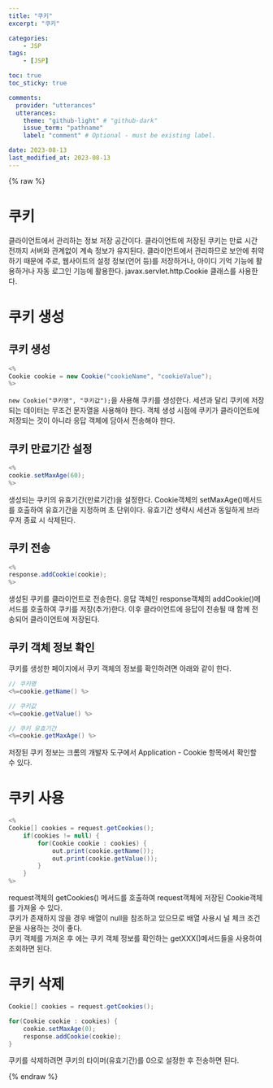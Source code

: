 ```yaml
---
title: "쿠키"
excerpt: "쿠키"

categories:
    - JSP
tags:
    - [JSP]

toc: true
toc_sticky: true

comments:
  provider: "utterances"
  utterances:
    theme: "github-light" # "github-dark"
    issue_term: "pathname"
    label: "comment" # Optional - must be existing label.

date: 2023-08-13
last_modified_at: 2023-08-13
---
```

{% raw %}
# 쿠키
클라이언트에서 관리하는 정보 저장 공간이다. 클라이언트에 저장된 쿠키는 만료 시간 전까지 서버와 관계없이 계속 정보가 유지된다. 클라이언트에서 관리하므로 보안에 취약하기 때문에 주로, 웹사이트의 설정 정보(언어 등)를 저장하거나, 아이디 기억 기능에 활용하거나 자동 로그인 기능에 활용한다. javax.servlet.http.Cookie 클래스를 
사용한다.  

# 쿠키 생성
## 쿠키 생성
```java
<%
Cookie cookie = new Cookie("cookieName", "cookieValue");
%>
```
```new Cookie("쿠키명", "쿠키값");```을 사용해 쿠키를 생성한다. 세션과 달리 쿠키에 저장되는 데이터는 무조건 문자열을 사용해야 한다. 객체 생성 시점에 쿠키가 클라이언트에 저장되는 것이 아니라 응답 객체에 담아서 전송해야 한다.  

## 쿠키 만료기간 설정
```java
<%
cookie.setMaxAge(60);
%>
```
생성되는 쿠키의 유효기간(만료기간)을 설정한다. Cookie객체의 setMaxAge()메서드를 호출하여 유효기간을 지정하며 초 단위이다. 유효기간 생략시 세션과 동일하게 브라우저 종료 시 삭제된다.  

## 쿠키 전송
```java
<%
response.addCookie(cookie);
%>
```
생성된 쿠키를 클라이언트로 전송한다. 응답 객체인 response객체의 addCookie()메서드를 호출하여 쿠키를 저장(추가)한다. 이후 클라이언트에 응답이 전송될 때 함께 전송되어 클라이언트에 저장된다.  

## 쿠키 객체 정보 확인
쿠키를 생성한 페이지에서 쿠키 객체의 정보를 확인하려면 아래와 같이 한다.  
```java
// 쿠키명
<%=cookie.getName() %>

// 쿠키값
<%=cookie.getValue() %>

// 쿠키 유효기간
<%=cookie.getMaxAge() %>
```
저장된 쿠키 정보는 크롬의 개발자 도구에서 Application - Cookie 항목에서 확인할 수 있다.  

# 쿠키 사용
```java
<%
Cookie[] cookies = request.getCookies();
	if(cookies != null) {
		for(Cookie cookie : cookies) {
			out.print(cookie.getName());
			out.print(cookie.getValue());
		}
	}
%>
```
request객체의 getCookies() 메서드를 호출하여 request객체에 저장된 Cookie객체를 가져올 수 있다.  
쿠키가 존재하지 않을 경우 배열이 null을 참조하고 있으므로 배열 사용시 널 체크 조건문을 사용하는 것이 좋다.  
쿠키 객체를 가져온 후 에는 쿠키 객체 정보를 확인하는 getXXX()메서드들을 사용하여 조회하면 된다.  

# 쿠키 삭제
```java
Cookie[] cookies = request.getCookies();

for(Cookie cookie : cookies) {
    cookie.setMaxAge(0);
    response.addCookie(cookie);
}
```
쿠키를 삭제하려면 쿠키의 타이머(유효기간)를 0으로 설정한 후 전송하면 된다. 

{% endraw %}
